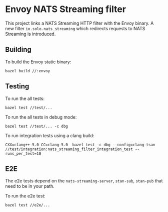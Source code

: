 # Envoy NATS Streaming filter

This project links a NATS Streaming HTTP filter with the Envoy binary.
A new filter `io.solo.nats_streaming` which redirects requests to NATS Streaming is introduced.

## Building

To build the Envoy static binary:

`bazel build //:envoy`

## Testing

To run the all tests:

`bazel test //test/...`

To run the all tests in debug mode:

`bazel test //test/... -c dbg`

To run integration tests using a clang build:

`CXX=clang++-5.0 CC=clang-5.0  bazel test -c dbg --config=clang-tsan //test/integration:nats_streaming_filter_integration_test --runs_per_test=10`

## E2E
The e2e tests depend on the `nats-streaming-server`, `stan-sub`, `stan-pub` that need to be in your path.

To run the e2e test:

`bazel test //e2e/...`
